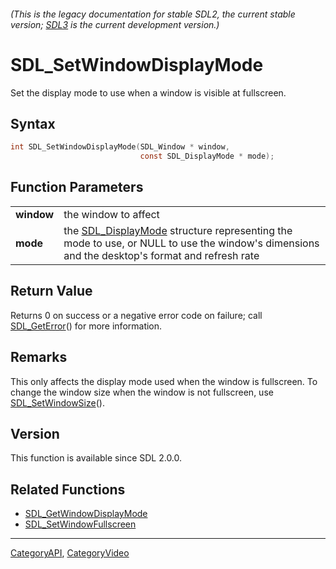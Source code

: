 ###### (This is the legacy documentation for stable SDL2, the current stable version; [SDL3](https://wiki.libsdl.org/SDL3/) is the current development version.)
# SDL_SetWindowDisplayMode

Set the display mode to use when a window is visible at fullscreen.

## Syntax

```c
int SDL_SetWindowDisplayMode(SDL_Window * window,
                             const SDL_DisplayMode * mode);

```

## Function Parameters

|                |                                                                                                                                                                 |
| -------------- | --------------------------------------------------------------------------------------------------------------------------------------------------------------- |
| **window**     | the window to affect                                                                                                                                            |
| **mode**       | the [SDL_DisplayMode](SDL_DisplayMode) structure representing the mode to use, or NULL to use the window's dimensions and the desktop's format and refresh rate |

## Return Value

Returns 0 on success or a negative error code on failure; call
[SDL_GetError](SDL_GetError)() for more information.

## Remarks

This only affects the display mode used when the window is fullscreen. To
change the window size when the window is not fullscreen, use
[SDL_SetWindowSize](SDL_SetWindowSize)().

## Version

This function is available since SDL 2.0.0.

## Related Functions

* [SDL_GetWindowDisplayMode](SDL_GetWindowDisplayMode)
* [SDL_SetWindowFullscreen](SDL_SetWindowFullscreen)

----
[CategoryAPI](CategoryAPI), [CategoryVideo](CategoryVideo)

